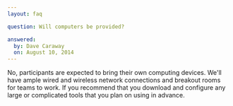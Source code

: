 ```yaml
---
layout: faq

question: Will computers be provided? 

answered:
  by: Dave Caraway
  on: August 10, 2014
---
```

No, participants are expected to bring their own computing devices. We'll have ample wired and wireless network connections and breakout rooms for teams to work. If you recommend that you download and configure any large or complicated tools that you plan on using in advance.